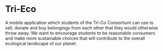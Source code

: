 # Tri-Eco
A mobile application which students of the Tri-Co Consortium can use to sell, donate and buy belongings from each other that they would otherwise throw away. We want to encourage students to be reasonable consumers and make more sustainable choices that will contribute to the overall ecological landscape of our planet.
